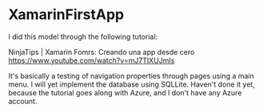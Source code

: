# XamarinFirstApp

I did this model through the following tutorial:

NinjaTips | Xamarin Fomrs: Creando una app desde cero
https://www.youtube.com/watch?v=mJ7TIXUJmIs

It's basically a testing of navigation properties through pages using a main menu.
I will yet implement the database using SQLLite.
Haven't done it yet, because the tutorial goes along with Azure, and I don't have any Azure account.
